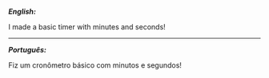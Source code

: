 ***English:***

I made a basic timer with minutes and seconds!
______________________________

***Português:***

Fiz um cronômetro básico com minutos e segundos!

